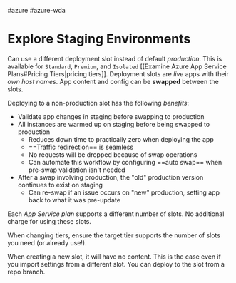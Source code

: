 #azure #azure-wda 

# Explore Staging Environments
Can use a different deployment slot instead of default *production*.
This is available for `Standard`, `Premium`, and `Isolated` [[Examine Azure App Service Plans#Pricing Tiers|pricing tiers]].
Deployment slots are *live* apps with their *own host names*.
App content and config can be **swapped** between the slots.

Deploying to a non-production slot has the following *benefits*:
- Validate app changes in staging before swapping to production
- All instances are warmed up on staging before being swapped to production
	- Reduces down time to practically zero when deploying the app
	- ==Traffic redirection== is seamless
	- No requests will be dropped because of swap operations
	- Can automate this workflow by configuring ==auto swap==  when pre-swap validation isn't needed
- After a swap involving production, the "old" production version continues to exist on staging
	- Can re-swap if an issue occurs on "new" production, setting app back to what it was pre-update

Each *App Service plan* supports a different number of slots.
No additional charge for using these slots.

When changing tiers, ensure the target tier supports the number of slots you need (or already use!).

When creating a new slot, it will have no content.
This is the case even if you import settings from a different slot.
You can deploy to the slot from a repo branch.